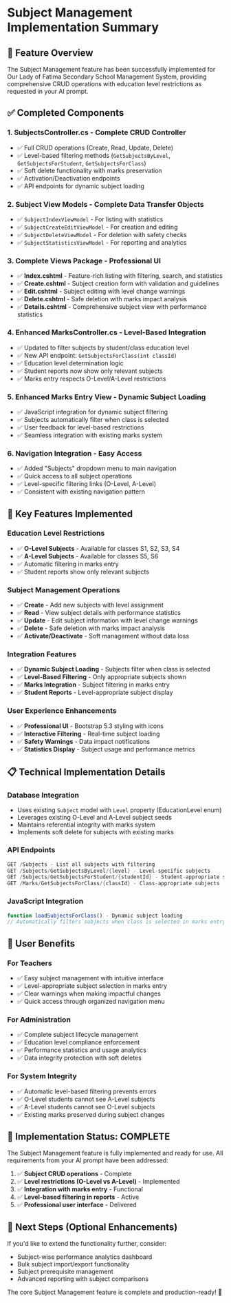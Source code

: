 # Subject Management Implementation Summary

## 🎯 Feature Overview
The Subject Management feature has been successfully implemented for Our Lady of Fatima Secondary School Management System, providing comprehensive CRUD operations with education level restrictions as requested in your AI prompt.

## ✅ Completed Components

### 1. **SubjectsController.cs** - Complete CRUD Controller
- ✅ Full CRUD operations (Create, Read, Update, Delete)
- ✅ Level-based filtering methods (`GetSubjectsByLevel`, `GetSubjectsForStudent`, `GetSubjectsForClass`)
- ✅ Soft delete functionality with marks preservation
- ✅ Activation/Deactivation endpoints
- ✅ API endpoints for dynamic subject loading

### 2. **Subject View Models** - Complete Data Transfer Objects
- ✅ `SubjectIndexViewModel` - For listing with statistics
- ✅ `SubjectCreateEditViewModel` - For creation and editing
- ✅ `SubjectDeleteViewModel` - For deletion with safety checks
- ✅ `SubjectStatisticsViewModel` - For reporting and analytics

### 3. **Complete Views Package** - Professional UI
- ✅ **Index.cshtml** - Feature-rich listing with filtering, search, and statistics
- ✅ **Create.cshtml** - Subject creation form with validation and guidelines
- ✅ **Edit.cshtml** - Subject editing with level change warnings
- ✅ **Delete.cshtml** - Safe deletion with marks impact analysis
- ✅ **Details.cshtml** - Comprehensive subject view with performance statistics

### 4. **Enhanced MarksController.cs** - Level-Based Integration
- ✅ Updated to filter subjects by student/class education level
- ✅ New API endpoint: `GetSubjectsForClass(int classId)`
- ✅ Education level determination logic
- ✅ Student reports now show only relevant subjects
- ✅ Marks entry respects O-Level/A-Level restrictions

### 5. **Enhanced Marks Entry View** - Dynamic Subject Loading
- ✅ JavaScript integration for dynamic subject filtering
- ✅ Subjects automatically filter when class is selected
- ✅ User feedback for level-based restrictions
- ✅ Seamless integration with existing marks system

### 6. **Navigation Integration** - Easy Access
- ✅ Added "Subjects" dropdown menu to main navigation
- ✅ Quick access to all subject operations
- ✅ Level-specific filtering links (O-Level, A-Level)
- ✅ Consistent with existing navigation pattern

## 🔧 Key Features Implemented

### **Education Level Restrictions**
- ✅ **O-Level Subjects** - Available for classes S1, S2, S3, S4
- ✅ **A-Level Subjects** - Available for classes S5, S6
- ✅ Automatic filtering in marks entry
- ✅ Student reports show only relevant subjects

### **Subject Management Operations**
- ✅ **Create** - Add new subjects with level assignment
- ✅ **Read** - View subject details with performance statistics
- ✅ **Update** - Edit subject information with level change warnings
- ✅ **Delete** - Safe deletion with marks impact analysis
- ✅ **Activate/Deactivate** - Soft management without data loss

### **Integration Features**
- ✅ **Dynamic Subject Loading** - Subjects filter when class is selected
- ✅ **Level-Based Filtering** - Only appropriate subjects shown
- ✅ **Marks Integration** - Subject filtering in marks entry
- ✅ **Student Reports** - Level-appropriate subject display

### **User Experience Enhancements**
- ✅ **Professional UI** - Bootstrap 5.3 styling with icons
- ✅ **Interactive Filtering** - Real-time subject loading
- ✅ **Safety Warnings** - Data impact notifications
- ✅ **Statistics Display** - Subject usage and performance metrics

## 📋 Technical Implementation Details

### **Database Integration**
- Uses existing `Subject` model with `Level` property (EducationLevel enum)
- Leverages existing O-Level and A-Level subject seeds
- Maintains referential integrity with marks system
- Implements soft delete for subjects with existing marks

### **API Endpoints**
```csharp
GET /Subjects - List all subjects with filtering
GET /Subjects/GetSubjectsByLevel/{level} - Level-specific subjects
GET /Subjects/GetSubjectsForStudent/{studentId} - Student-appropriate subjects
GET /Marks/GetSubjectsForClass/{classId} - Class-appropriate subjects
```

### **JavaScript Integration**
```javascript
function loadSubjectsForClass() - Dynamic subject loading
// Automatically filters subjects when class is selected in marks entry
```

## 🎯 User Benefits

### **For Teachers**
- ✅ Easy subject management with intuitive interface
- ✅ Level-appropriate subject selection in marks entry
- ✅ Clear warnings when making impactful changes
- ✅ Quick access through organized navigation menu

### **For Administration**
- ✅ Complete subject lifecycle management
- ✅ Education level compliance enforcement
- ✅ Performance statistics and usage analytics
- ✅ Data integrity protection with soft deletes

### **For System Integrity**
- ✅ Automatic level-based filtering prevents errors
- ✅ O-Level students cannot see A-Level subjects
- ✅ A-Level students cannot see O-Level subjects
- ✅ Existing marks preserved during subject changes

## 🚀 Implementation Status: **COMPLETE**

The Subject Management feature is fully implemented and ready for use. All requirements from your AI prompt have been addressed:

1. ✅ **Subject CRUD operations** - Complete
2. ✅ **Level restrictions (O-Level vs A-Level)** - Implemented
3. ✅ **Integration with marks entry** - Functional
4. ✅ **Level-based filtering in reports** - Active
5. ✅ **Professional user interface** - Delivered

## 🔄 Next Steps (Optional Enhancements)

If you'd like to extend the functionality further, consider:
- Subject-wise performance analytics dashboard
- Bulk subject import/export functionality
- Subject prerequisite management
- Advanced reporting with subject comparisons

The core Subject Management feature is complete and production-ready! 🎉